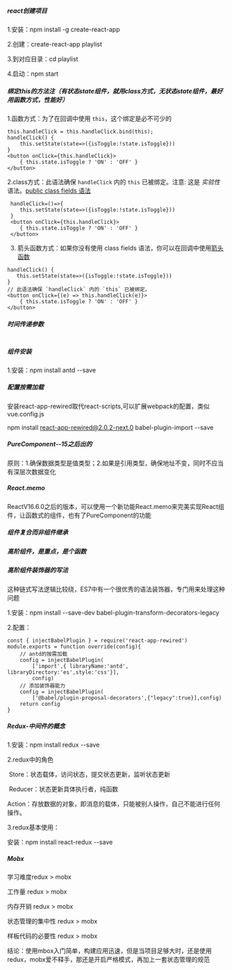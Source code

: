 ##### react创建项目

1.安装：npm install -g create-react-app

2.创建：create-react-app playlist

3.到对应目录：cd playlist

4.启动：npm start

##### 绑定this的方法注（有状态state组件，就用class方式，无状态state组件，最好用函数方式，性能好）

1.函数方式：为了在回调中使用 `this`，这个绑定是必不可少的

```react
this.handleClick = this.handleClick.bind(this);
handleClick() {
    this.setState(state=>({isToggle:!state.isToggle}))
}
<button onClick={this.handleClick}>
    { this.state.isToggle ? 'ON' : 'OFF' }
</button>
```

2.class方式：此语法确保 `handleClick` 内的 `this` 已被绑定。注意: 这是 *实验性* 语法。[public class fields 语法](https://babeljs.io/docs/plugins/transform-class-properties/)

```react
 handleClick=()=>{
 	this.setState(state=>({isToggle:!state.isToggle}))
 }
 <button onClick={this.handleClick}>
 	{ this.state.isToggle ? 'ON' : 'OFF' }
 </button>
```

3. 箭头函数方式：如果你没有使用 class fields 语法，你可以在回调中使用[箭头函数](https://developer.mozilla.org/en/docs/Web/JavaScript/Reference/Functions/Arrow_functions)

```react
handleClick() {
   this.setState(state=>({isToggle:!state.isToggle}))
}
// 此语法确保 `handleClick` 内的 `this` 已被绑定。
<button onClick={(e) => this.handleClick(e)}>
    { this.state.isToggle ? 'ON' : 'OFF' }
</button>
```

##### 时间传递参数

```react

```

##### 组件安装

1.安装：npm install antd --save

##### 配置按需加载

安装react-app-rewired取代react-scripts,可以扩展webpack的配置，类似vue.config.js

npm install react-app-rewired@2.0.2-next.0  babel-plugin-import --save

##### PureComponent--15之后出的

原则：1.确保数据类型是值类型；2.如果是引用类型，确保地址不变，同时不应当有深层次数据变化

##### React.memo

ReactV16.6.0之后的版本，可以使用一个新功能React.memo来完美实现React组件，让函数式的组件，也有了PureComponent的功能

##### 组件复合而非组件继承

##### 高阶组件，是重点，是个函数

##### 高阶组件装饰器的写法

这种链式写法逻辑比较绕，ES7中有一个很优秀的语法装饰器，专门用来处理这种问题

1.安装：npm install --save-dev  babel-plugin-transform-decorators-legacy

2.配置：

```react
const { injectBabelPlugin } = require('react-app-rewired')
module.exports = function override(config){
    // antd的按需加载
	config = injectBabelPlugin(
    	['import',{ libraryName:'antd', libraryDirectory:'es',style:'css'}],
        config)
	// 添加装饰器能力
	config = injectBabelPlugin(
        ['@babel/plugin-proposal-decorators',{"legacy":true}],config)
    return config
}
```

##### Redux-中间件的概念

1.安装：npm install redux --save

2.redux中的角色

​	Store：状态载体，访问状态，提交状态更新，监听状态更新

​	Reducer：状态更新具体执行者，纯函数

​	Action：存放数据的对象，即消息的载体，只能被别人操作，自己不能进行任何操作。

3.redux基本使用：

安装：npm install react-redux --save

##### Mobx

学习难度redux > mobx

工作量 redux > mobx

内存开销 redux > mobx

状态管理的集中性 redux > mobx

样板代码的必要性 redux > mobx

结论：使用mbox入门简单，构建应用迅速，但是当项目足够大时，还是使用redux，mobx爱不释手，那还是开启严格模式，再加上一套状态管理的规范